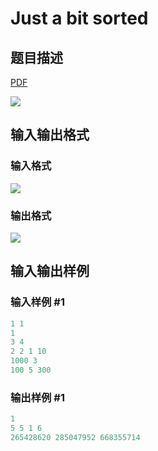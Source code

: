 # Just a bit sorted

## 题目描述

[problemUrl]: https://uva.onlinejudge.org/index.php?option=com_onlinejudge&Itemid=8&category=866&page=show_problem&problem=4901

[PDF](https://uva.onlinejudge.org/external/130/p13013.pdf)

![](https://cdn.luogu.com.cn/upload/vjudge_pic/UVA13013/bc0e50966748174268bc342de01ed919c8b52ca7.png)

## 输入输出格式

### 输入格式

![](https://cdn.luogu.com.cn/upload/vjudge_pic/UVA13013/31bfd85e8ba330cf458d7bbdaff7c906bea657d6.png)

### 输出格式

![](https://cdn.luogu.com.cn/upload/vjudge_pic/UVA13013/afe08ae7bfd0dbcde9049c537521f3c21fa0b4c4.png)

## 输入输出样例

### 输入样例 #1

```cpp
1 1
1
3 4
2 2 1 10
1000 3
100 5 300
```


### 输出样例 #1

```cpp
1
5 5 1 6
265428620 285047952 668355714
```


